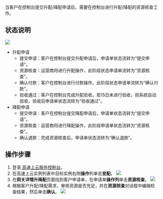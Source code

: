 当客户在控制台提交升配/降配申请后，需要在控制台进行升配/降配的资源核查工作。

## 状态说明
![](https://main.qcloudimg.com/raw/c9e063ab5428d48144d70a1820309c75.png)

- 升配申请
  - 提交申请：客户在控制台提交升配申请后，申请单状态流转为“提交申请”。
  - 资源核查：运营商将进行升配操作，此阶段状态申请单流转为“资源核查”。
  - 确认付款：客户在控制台进行付款操作，此阶段状态申请单流转为“确认付款”。
  - 验收通过：客户在控制台完成升配验收，若15日未进行验收，则系统自动验收，验收后申请单状态流转为“验收通过”。
- 降配申请
  - 提交申请：客户在控制台提交降配申请后，申请单状态流转为“提交申请”。
  - 资源核查：运营商将进行降配操作，此阶段申请单状态流转为“资源核查”。
  - 确认退款：完成资源核查后，申请单状态流转为“确认退款”。

## 操作步骤
1. 登录[ 高速上云服务控制台](https://console.cloud.tencent.com/dc/cas)。
2. 在高速上云实例列表中目标实例右侧**操作**列单击**变配**。
![](https://main.qcloudimg.com/raw/368c9992837b40b9d8cf8455a2023725.png)
3. 在**网关详情升降配**页面找到客户申请单，在申请单**操作列**单击**资源核查**。
![](https://main.qcloudimg.com/raw/65438db4e84e34bb2961f4198a7d0cad.png)
4. 根据客户升配/降配需求，审核资源是否充足，并在**资源核查**对话框中编辑检查结果，然后单击**确认**。
![](https://main.qcloudimg.com/raw/a88e5fcb96fb1af40376a80ad4d9b146.png)
